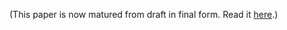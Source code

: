 (This paper is now matured from draft in final form. Read it [here](https://github.com/WebOfTrustInfo/rwot9-prague/blob/master/final-documents/alice-attempts-abuse-verifiable-credential.md).)
